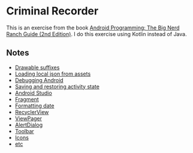 # Criminal Recorder

This is an exercise from the book [Android Programming: The Big Nerd Ranch Guide (2nd Edition)](https://www.bignerdranch.com/books/android-programming/).
I do this exercise using Kotlin instead of Java.

## Notes
- [Drawable suffixes](https://gist.github.com/mnishiguchi/aa33071795724232c20b395a671f0eb7)
- [Loading local json from assets](https://gist.github.com/mnishiguchi/834b336fb20f85e79010b50b0c088cbc)
- [Debugging Android](https://gist.github.com/mnishiguchi/4b248b8bc29f8dfc6674f4ffcb75c1ba)
- [Saving and restoring activity state](https://gist.github.com/mnishiguchi/202cf7ebc07901a4407b8d51206fcddb)
- [Android Studio](https://gist.github.com/mnishiguchi/58776be507b704653c16aa099604f08c)
- [Fragment](https://gist.github.com/mnishiguchi/5e4bb10a06ca6cefe18b6e0f139f72c6)
- [Formatting date](https://gist.github.com/mnishiguchi/b6680ce6055813071a203b131011eac6)
- [RecyclerView](https://gist.github.com/mnishiguchi/42dfacc7e5abf048a80118d6521d7177)
- [ViewPager](https://gist.github.com/mnishiguchi/a425e5d6d6d7b5a4fb2e769a0a416530)
- [AlertDialog](https://gist.github.com/mnishiguchi/c12bc4520bc06918d37b64579b779975)
- [Toolbar](https://gist.github.com/mnishiguchi/a117cc7554638f741f3b175d25a4654c)
- [Icons](https://gist.github.com/mnishiguchi/fa72ca4515d41c43c0245c079a756ad1)
- [etc](https://github.com/mnishiguchi/CriminalIntent2)

